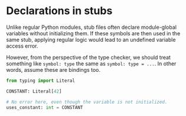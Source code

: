 # Declarations in stubs

Unlike regular Python modules, stub files often declare module-global variables without initializing
them. If these symbols are then used in the same stub, applying regular logic would lead to an
undefined variable access error.

However, from the perspective of the type checker, we should treat something like `symbol: type` the
same as `symbol: type = ...`. In other words, assume these are bindings too.

```pyi
from typing import Literal

CONSTANT: Literal[42]

# No error here, even though the variable is not initialized.
uses_constant: int = CONSTANT
```
